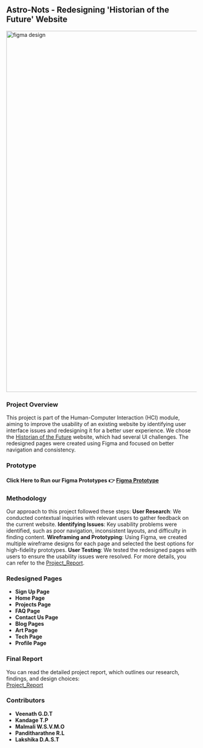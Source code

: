 
## Astro-Nots - Redesigning 'Historian of the Future' Website

<img width="955" alt="figma design" src="https://github.com/user-attachments/assets/a60ada46-e9eb-4d35-a8ea-f890463b024a">

### Project Overview

This project is part of the Human-Computer Interaction (HCI) module, aiming to improve the usability of an existing website by identifying user interface issues and redesigning it for a better user experience. We chose the [Historian of the Future](https://www.historianofthefuturex.com/) website, which had several UI challenges. The redesigned pages were created using Figma and focused on better navigation and consistency.

### Prototype
#### Click Here to Run our Figma Prototypes 👉  [Figma Prototype](https://www.figma.com/design/TYhNUzHNGKSRWJpjKAa9dZ/HCI-Project--(Astro-Nots)?node-id=0-1&t=a0yTHUBeHDkZTKcX-1)

### Methodology

Our approach to this project followed these steps:
**User Research**: We conducted contextual inquiries with relevant users to gather feedback on the current website.
**Identifying Issues**: Key usability problems were identified, such as poor navigation, inconsistent layouts, and difficulty in finding content.
**Wireframing and Prototyping**: Using Figma, we created multiple wireframe designs for each page and selected the best options for high-fidelity prototypes.
**User Testing**: We tested the redesigned pages with users to ensure the usability issues were resolved.
For more details, you can refer to the [Project_Report](https://github.com/user-attachments/files/17450222/HCI_Report.pdf).

### Redesigned Pages
- **Sign Up Page**
- **Home Page**
- **Projects Page**
- **FAQ Page**
- **Contact Us Page**
- **Blog Pages**
- **Art Page**
- **Tech Page**
- **Profile Page**


### Final Report

You can read the detailed project report, which outlines our research, findings, and design choices:  
[Project_Report](https://github.com/user-attachments/files/17450222/HCI_Report.pdf)


### Contributors

- **Veenath G.D.T**
- **Kandage T.P** 
- **Malmali W.S.V.M.O** 
- **Panditharathne R.L** 
- **Lakshika D.A.S.T**

